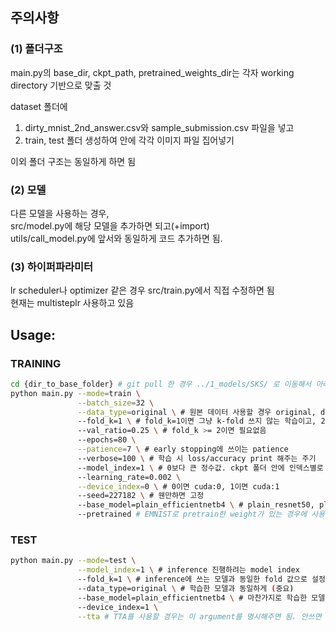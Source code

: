 ## 주의사항

### (1) 폴더구조
main.py의 base_dir, ckpt_path, pretrained_weights_dir는 각자 working directory 기반으로 맞출 것

dataset 폴더에
1) dirty_mnist_2nd_answer.csv와 sample_submission.csv 파일을 넣고
2) train, test 폴더 생성하여 안에 각각 이미지 파일 집어넣기

이외 폴더 구조는 동일하게 하면 됨

### (2) 모델
다른 모델을 사용하는 경우,<br>
src/model.py에 해당 모델을 추가하면 되고(+import)<br>
utils/call_model.py에 앞서와 동일하게 코드 추가하면 됨.<br>

### (3) 하이퍼파라미터
lr scheduler나 optimizer 같은 경우 src/train.py에서 직접 수정하면 됨<br>
현재는 multisteplr 사용하고 있음<br>


## Usage:
### TRAINING
```bash
cd {dir_to_base_folder} # git pull 한 경우 ../1_models/SKS/ 로 이동해서 아래 진행
python main.py --mode=train \
               --batch_size=32 \
               --data_type=original \ # 원본 데이터 사용할 경우 original, denoised data인 경우 denoised
               --fold_k=1 \ # fold_k=1이면 그냥 k-fold 쓰지 않는 학습이고, 2 이상인 경우 그만큼 fold 나눠서 학습 수행
               --val_ratio=0.25 \ # fold_k >= 2이면 필요없음
               --epochs=80 \
               --patience=7 \ # early stopping에 쓰이는 patience
               --verbose=100 \ # 학습 시 loss/accuracy print 해주는 주기
               --model_index=1 \ # 0보다 큰 정수값. ckpt 폴더 안에 인덱스별로 폴더 생성해서 early stopped checkpoint 저장해줌. 이미 있는 인덱스면 오류
               --learning_rate=0.002 \
               --device_index=0 \ # 0이면 cuda:0, 1이면 cuda:1
               --seed=227182 \ # 웬만하면 고정
               --base_model=plain_efficientnetb4 \ # plain_resnet50, plain_efficientnetb4, plain_efficientnetb5 ...
               --pretrained # EMNIST로 pretrain한 weight가 있는 경우에 사용, 아니면 이 argument 지우면 됨
```

### TEST
```bash
python main.py --mode=test \
               --model_index=1 \ # inference 진행하려는 model index
               --fold_k=1 \ # inference에 쓰는 모델과 동일한 fold 값으로 설정 (중요)
               --data_type=original \ # 학습한 모델과 동일하게 (중요)
               --base_model=plain_efficientnetb4 \ # 마찬가지로 학습한 모델과 동일하게... 아니면 오류남
               --device_index=1 \
               --tta # TTA를 사용할 경우는 이 argument를 명시해주면 됨. 안쓰면 TTA 안함. 현재는 [0 90 -90]도로 돌린 세개에 대해 예측해서 평균함
```
